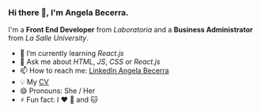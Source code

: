 ### Hi there 👋, I'm Angela Becerra.

I'm a **Front End Developer** from *Laboratoria* and a **Business Administrator** from *La Salle University*.

- 🌱 I’m currently learning *React.js*
- 💬 Ask me about *HTML*, *JS*, *CSS* or *React.js*
- 📫 How to reach me: [LinkedIn Angela Becerra](https://www.linkedin.com/in/angela-becerra-developer/)
- :bulb: My [CV](https://www.canva.com/design/DAF5hJu39tI/aYkkeBwhdTaFJDKS0z9G7g/view?utm_content=DAF5hJu39tI&utm_campaign=designshare&utm_medium=link&utm_source=editor)
- 😄 Pronouns: She / Her
- ⚡ Fun fact: I :heart: :dog: and :cat:
